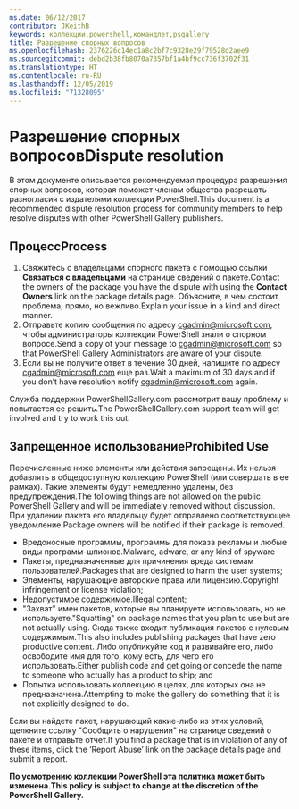 ```yaml
---
ms.date: 06/12/2017
contributor: JKeithB
keywords: коллекции,powershell,командлет,psgallery
title: Разрешение спорных вопросов
ms.openlocfilehash: 2376226c14ec1a8c2bf7c9328e29f79528d2aee9
ms.sourcegitcommit: debd2b38fb8070a7357bf1a4bf9cc736f3702f31
ms.translationtype: HT
ms.contentlocale: ru-RU
ms.lasthandoff: 12/05/2019
ms.locfileid: "71328095"
---
```

# <a name="dispute-resolution"></a><span data-ttu-id="9a190-103">Разрешение спорных вопросов</span><span class="sxs-lookup"><span data-stu-id="9a190-103">Dispute resolution</span></span>

<span data-ttu-id="9a190-104">В этом документе описывается рекомендуемая процедура разрешения спорных вопросов, которая поможет членам общества разрешать разногласия с издателями коллекции PowerShell.</span><span class="sxs-lookup"><span data-stu-id="9a190-104">This document is a recommended dispute resolution process for community members to help resolve disputes with other PowerShell Gallery publishers.</span></span>

## <a name="process"></a><span data-ttu-id="9a190-105">Процесс</span><span class="sxs-lookup"><span data-stu-id="9a190-105">Process</span></span>

1. <span data-ttu-id="9a190-106">Свяжитесь с владельцами спорного пакета с помощью ссылки **Связаться с владельцами** на странице сведений о пакете.</span><span class="sxs-lookup"><span data-stu-id="9a190-106">Contact the owners of the package you have the dispute with using the **Contact Owners** link on the package details page.</span></span>
   <span data-ttu-id="9a190-107">Объясните, в чем состоит проблема, прямо, но вежливо.</span><span class="sxs-lookup"><span data-stu-id="9a190-107">Explain your issue in a kind and direct manner.</span></span>
2. <span data-ttu-id="9a190-108">Отправьте копию сообщения по адресу [cgadmin@microsoft.com](mailto:cgadmin@microsoft.com), чтобы администраторы коллекции PowerShell знали о спорном вопросе.</span><span class="sxs-lookup"><span data-stu-id="9a190-108">Send a copy of your message to [cgadmin@microsoft.com](mailto:cgadmin@microsoft.com) so that PowerShell Gallery Administrators are aware of your dispute.</span></span>
3. <span data-ttu-id="9a190-109">Если вы не получите ответ в течение 30 дней, напишите по адресу [cgadmin@microsoft.com](mailto:cgadmin@microsoft.com) еще раз.</span><span class="sxs-lookup"><span data-stu-id="9a190-109">Wait a maximum of 30 days and if you don’t have resolution notify [cgadmin@microsoft.com](mailto:cgadmin@microsoft.com) again.</span></span>

<span data-ttu-id="9a190-110">Служба поддержки PowerShellGallery.com рассмотрит вашу проблему и попытается ее решить.</span><span class="sxs-lookup"><span data-stu-id="9a190-110">The PowerShellGallery.com support team will get involved and try to work this out.</span></span>

## <a name="prohibited-use"></a><span data-ttu-id="9a190-111">Запрещенное использование</span><span class="sxs-lookup"><span data-stu-id="9a190-111">Prohibited Use</span></span>

<span data-ttu-id="9a190-112">Перечисленные ниже элементы или действия запрещены. Их нельзя добавлять в общедоступную коллекцию PowerShell (или совершать в ее рамках). Такие элементы будут немедленно удалены, без предупреждения.</span><span class="sxs-lookup"><span data-stu-id="9a190-112">The following things are not allowed on the public PowerShell Gallery and will be immediately removed without discussion.</span></span>  <span data-ttu-id="9a190-113">При удалении пакета его владельцу будет отправлено соответствующее уведомление.</span><span class="sxs-lookup"><span data-stu-id="9a190-113">Package owners will be notified if their package is removed.</span></span>

- <span data-ttu-id="9a190-114">Вредоносные программы, программы для показа рекламы и любые виды программ-шпионов.</span><span class="sxs-lookup"><span data-stu-id="9a190-114">Malware, adware, or any kind of spyware</span></span>
- <span data-ttu-id="9a190-115">Пакеты, предназначенные для причинения вреда системам пользователей.</span><span class="sxs-lookup"><span data-stu-id="9a190-115">Packages that are designed to harm the user systems;</span></span>
- <span data-ttu-id="9a190-116">Элементы, нарушающие авторские права или лицензию.</span><span class="sxs-lookup"><span data-stu-id="9a190-116">Copyright infringement or license violation;</span></span>
- <span data-ttu-id="9a190-117">Недопустимое содержимое.</span><span class="sxs-lookup"><span data-stu-id="9a190-117">Illegal content;</span></span>
- <span data-ttu-id="9a190-118">"Захват" имен пакетов, которые вы планируете использовать, но не используете.</span><span class="sxs-lookup"><span data-stu-id="9a190-118">"Squatting" on package names that you plan to use but are not actually using.</span></span> <span data-ttu-id="9a190-119">Сюда также входит публикация пакетов с нулевым содержимым.</span><span class="sxs-lookup"><span data-stu-id="9a190-119">This also includes publishing packages that have zero productive content.</span></span>
  <span data-ttu-id="9a190-120">Либо опубликуйте код и развивайте его, либо освободите имя для того, кому есть, для чего его использовать.</span><span class="sxs-lookup"><span data-stu-id="9a190-120">Either publish code and get going or concede the name to someone who actually has a product to ship; and</span></span>
- <span data-ttu-id="9a190-121">Попытка использовать коллекцию в целях, для которых она не предназначена.</span><span class="sxs-lookup"><span data-stu-id="9a190-121">Attempting to make the gallery do something that it is not explicitly designed to do.</span></span>

<span data-ttu-id="9a190-122">Если вы найдете пакет, нарушающий какие-либо из этих условий, щелкните ссылку "Сообщить о нарушении" на странице сведений о пакете и отправьте отчет.</span><span class="sxs-lookup"><span data-stu-id="9a190-122">If you find a package that is in violation of any of these items, click the ‘Report Abuse’ link on the package details page and submit a report.</span></span>

<span data-ttu-id="9a190-123">**По усмотрению коллекции PowerShell эта политика может быть изменена.**</span><span class="sxs-lookup"><span data-stu-id="9a190-123">**This policy is subject to change at the discretion of the PowerShell Gallery.**</span></span>

